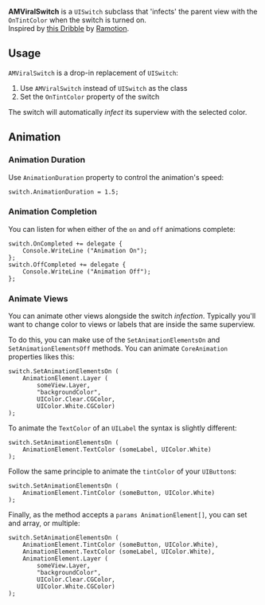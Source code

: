 
**AMViralSwitch** is a `UISwitch` subclass that 'infects' the parent view with the `OnTintColor` 
when the switch is turned on.  
Inspired by [this Dribble](https://dribbble.com/shots/1749645-Contact-Sync) by 
[Ramotion](https://dribbble.com/teams/Ramotion).

## Usage
`AMViralSwitch` is a drop-in replacement of `UISwitch`:  
1. Use `AMViralSwitch` instead of `UISwitch` as the class
2. Set the `OnTintColor` property of the switch

The switch will automatically _infect_ its superview with the selected color.

## Animation

### Animation Duration
Use `AnimationDuration` property to control the animation's speed:

    switch.AnimationDuration = 1.5;


### Animation Completion
You can listen for when either of the `on` and `off` animations complete:

    switch.OnCompleted += delegate {
        Console.WriteLine ("Animation On");
    };
    switch.OffCompleted += delegate {
        Console.WriteLine ("Animation Off");
    };

### Animate Views
You can animate other views alongside the switch _infection_. Typically you'll want to change 
color to views or labels that are inside the same superview. 

To do this, you can make use of the `SetAnimationElementsOn` and `SetAnimationElementsOff`
methods. You can animate `CoreAnimation` properties likes this: 

    switch.SetAnimationElementsOn (
        AnimationElement.Layer (
            someView.Layer, 
            "backgroundColor", 
            UIColor.Clear.CGColor, 
            UIColor.White.CGColor)
    );

To animate the `TextColor` of an `UILabel` the syntax is slightly different:

    switch.SetAnimationElementsOn (
        AnimationElement.TextColor (someLabel, UIColor.White)
    );

Follow the same principle to animate the `tintColor` of your `UIButton`s:

    switch.SetAnimationElementsOn (
        AnimationElement.TintColor (someButton, UIColor.White)
    );

Finally, as the method accepts a `params AnimationElement[]`, you can set and array, or 
multiple:

    switch.SetAnimationElementsOn (
        AnimationElement.TintColor (someButton, UIColor.White),
        AnimationElement.TextColor (someLabel, UIColor.White),
        AnimationElement.Layer (
            someView.Layer, 
            "backgroundColor", 
            UIColor.Clear.CGColor, 
            UIColor.White.CGColor)
    );
